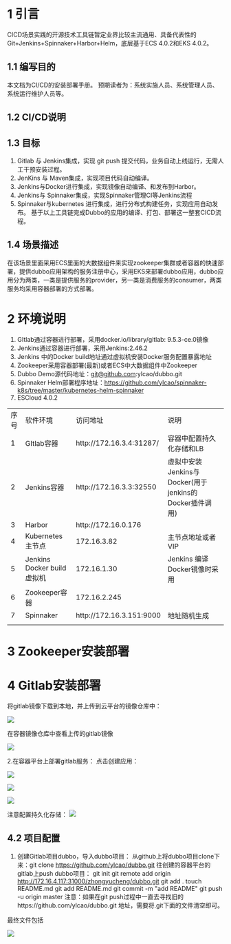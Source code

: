 # 1 引言 #
CICD场景实践的开源技术工具链暂定业界比较主流通用、具备代表性的Git+Jenkins+Spinnaker+Harbor+Helm，底层基于ECS 4.0.2和EKS 4.0.2。
## 1.1	编写目的 ##
本文档为CI/CD的安装部署手册。
预期读者为：系统实施人员、系统管理人员、系统运行维护人员等。
## 1.2	CI/CD说明 ##
## 1.3	目标 ##
1.	Gitlab 与 Jenkins集成，实现 git push 提交代码，业务自动上线运行，无需人工干预安装过程。
2.	JenKins 与 Maven集成，实现项目代码自动编译。
3.	Jenkins与Docker进行集成，实现镜像自动编译、和发布到Harbor。
4.	Jenkins与 Spinnaker集成，实现Spinnaker管理CI等Jenkins流程
5.	Spinnaker与kubernetes 进行集成，进行分布式构建任务，实现应用自动发布。
基于以上工具链完成Dubbo的应用的编译、打包、部署这一整套CICD流程。
## 1.4	场景描述 ##
在该场景里面采用ECS里面的大数据组件来实现zookeeper集群或者容器的快速部署，提供dubbo应用架构的服务注册中心，采用EKS来部署dubbo应用，dubbo应用分为两类，一类是提供服务的provider，另一类是消费服务的consumer，两类服务均采用容器部署的方式部署。
# 2	环境说明 #
1.	GItlab通过容器进行部署，采用docker.io/library/gitlab: 9.5.3-ce.0镜像
2.	Jenkins通过容器进行部署，采用Jenkins:2.46.2
3.	Jenkins 中的Docker build地址通过虚拟机安装Docker服务配置暴露地址
4.	Zookeeper采用容器部署(最新)或者ECS中大数据组件中Zookeeper
5.	Dubbo Demo源代码地址：git@github.com:ylcao/dubbo.git
6.	Spinnaker Helm部署程序地址：https://github.com/ylcao/spinnaker-k8s/tree/master/kubernetes-helm-spinnaker
7.	ESCloud 4.0.2
<table>
   <tr>
      <td>序号</td>
      <td>软件环境</td>
      <td>访问地址</td>
      <td>说明</td>
   </tr>
   <tr>
      <td>1</td>
      <td>GItlab容器</td>
      <td>http://172.16.3.4:31287/</td>
      <td>容器中配置持久化存储和LB</td>
   </tr>
   <tr>
      <td>2</td>
      <td>Jenkins容器</td>
      <td>http://172.16.3.3:32550</td>
      <td>虚拟中安装Jenkins与Docker(用于jenkins的Docker插件调用)</td>
   </tr>
   <tr>
      <td>3</td>
      <td>Harbor</td>
      <td>http://172.16.0.176</td>
      <td></td>
   </tr>
   <tr>
      <td>4</td>
      <td>Kubernetes主节点</td>
      <td>172.16.3.82</td>
      <td>主节点地址或者VIP</td>
   </tr>
   <tr>
      <td>5</td>
      <td>Jenkins Docker build虚拟机</td>
      <td>172.16.1.30</td>
      <td>Jenkins 编译Docker镜像时采用</td>
   </tr>
   <tr>
      <td>6</td>
      <td>Zookeeper容器</td>
      <td>172.16.2.245</td>
      <td></td>
   </tr>
   <tr>
      <td>7</td>
      <td>Spinnaker</td>
      <td>http://172.16.3.151:9000</td>
      <td>地址随机生成</td>
   </tr>
   <tr>
      <td></td>
   </tr>
</table>

# 3	Zookeeper安装部署 #

# 4	Gitlab安装部署 #

将gitlab镜像下载到本地，并上传到云平台的镜像仓库中：

 ![](https://note.youdao.com/yws/public/resource/6f3a219a66cbaa0900ebd4ad5d7435e0/xmlnote/701D344AE5D74599ABA0F01747CACA83/1474)

在容器镜像仓库中查看上传的gitlab镜像

![](https://note.youdao.com/yws/public/resource/6f3a219a66cbaa0900ebd4ad5d7435e0/xmlnote/BAC9A60DB6854E539FFF001874963E1B/1477)

2.在容器平台上部署gitlab服务：
点击创建应用：

![](https://note.youdao.com/yws/public/resource/6f3a219a66cbaa0900ebd4ad5d7435e0/xmlnote/4BC6450B6D49412783860873A1B00E60/1479)

![](https://note.youdao.com/yws/public/resource/6f3a219a66cbaa0900ebd4ad5d7435e0/xmlnote/77BF8664344D4A258EB33B6269E9B36B/1481)

![](https://note.youdao.com/yws/public/resource/6f3a219a66cbaa0900ebd4ad5d7435e0/xmlnote/278C5DF0E18546D091439B2A4EDB9D2D/1484)

注意配置持久化存储：
![](https://note.youdao.com/yws/public/resource/6f3a219a66cbaa0900ebd4ad5d7435e0/xmlnote/7562CBD3E1CC40F7AFB219FF0119A2C4/1486)

## 4.2	项目配置 ##
1.	创建Gitlab项目dubbo，导入dubbo项目：
从github上将dubbo项目clone下来：git clone https://github.com/ylcao/dubbo.git
往创建的容器平台的gitlab上push dubbo项目：
git init
git remote add origin http://172.16.4.117:31000/zhongyucheng/dubbo.git
git add .
touch README.md
git add README.md
git commit -m "add README"
git push -u origin master
注意：如果在git push过程中一直去寻找旧的https://github.com/ylcao/dubbo.git
地址，需要将.git下面的文件清空即可。

最终文件包括

![](https://note.youdao.com/yws/public/resource/6f3a219a66cbaa0900ebd4ad5d7435e0/xmlnote/DCE502B6E92642B98C6518110F30EB88/1488)


